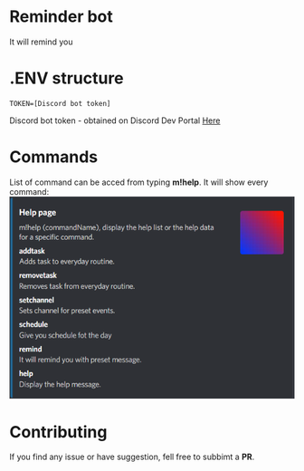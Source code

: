 # Reminder bot
It will remind you

# .ENV structure
```
TOKEN=[Discord bot token]
```
Discord bot token - obtained on Discord Dev Portal [Here](https://discord.com/developers/applications)

# Commands
List of command can be acced from typing **m!help**. It will show every command:
![Images](/assets/images/help.png)

# Contributing
If you find any issue or have suggestion, fell free to subbimt a **PR**.
